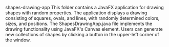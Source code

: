shapes-drawing-app
This folder contains a JavaFX application for drawing shapes with random properties. The application displays a drawing consisting of squares, ovals, and lines, with randomly determined colors, sizes, and positions. The ShapesDrawingApp.java file implements the drawing functionality using JavaFX's Canvas element. Users can generate new collections of shapes by clicking a button in the upper-left corner of the window.